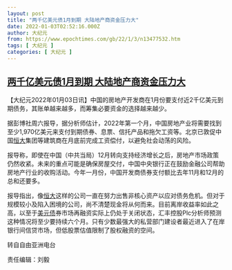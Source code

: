 ```yaml
---
layout: post
title: "两千亿美元债1月到期 大陆地产商资金压力大"
date: 2022-01-03T02:52:16.000Z
author: 大纪元
from: https://www.epochtimes.com/gb/22/1/3/n13477532.htm
tags: [ 大纪元 ]
categories: [ 大纪元 ]
---
```

<!--1641178336000-->
[两千亿美元债1月到期 大陆地产商资金压力大](https://www.epochtimes.com/gb/22/1/3/n13477532.htm)
------

<div>
<p>【大纪元2022年01月03日讯】中国的房地产开发商在1月份要支付近2千亿美元到期债务，其账单越来越多，而筹集必要资金的选择越来越少。</p><p>据彭博社周六报导，据分析师估计，2022年第一个月，中国房地产业将需要找到至少1,970亿美元来支付到期债券、息票、信托产品和拖欠工资等。北京已敦促中国<a href="https://www.epochtimes.com/gb/tag/%E6%81%92%E5%A4%A7.html">恒大</a>集团等建筑商在月底前完成工资偿付，以避免社会动荡的风险。</p><p>报导称，即使在中国（中共当局）12月转向支持经济增长之后，房地产市场政策仍然收紧。未来的重点可能是确保房屋交付，中国中央银行正在鼓励金融公司帮助房地产行业的收购活动。今年一月份，中国开发商债券支付额比去年11月和12月的总和还要多。</p><p>报导指出，像<a href="https://www.epochtimes.com/gb/tag/%E6%81%92%E5%A4%A7.html">恒大</a>这样的公司一直在努力出售非核心资产以应对债务危机。但对于规模较小及陷入困境的公司，尚不清楚现金将从何而来。目前离岸收益率如此之高，以至于<a href="https://www.epochtimes.com/gb/tag/%E7%BE%8E%E5%85%83%E5%80%BA.html">美元债</a>券市场再融资实际上仍处于关闭状态，汇丰控股Plc分析师预测这种情况将至少要持续六个月。只有少数最强大的私营部门建设者最近进入了在岸银行间信贷市场，但低股票估值限制了股权融资的空间。</p><p>转自自由亚洲电台</p><p>责任编辑：刘毅</p>
</div>
